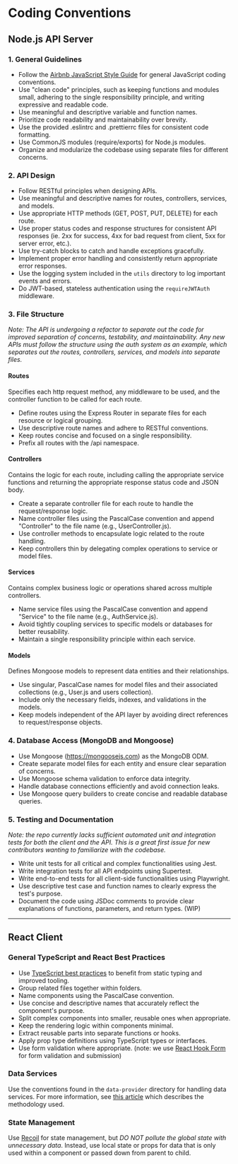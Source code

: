 # Coding Conventions

## Node.js API Server

### 1. General Guidelines

- Follow the [Airbnb JavaScript Style Guide](https://github.com/airbnb/javascript) for general JavaScript coding conventions.
- Use "clean code" principles, such as keeping functions and modules small, adhering to the single responsibility principle, and writing expressive and readable code.
- Use meaningful and descriptive variable and function names.
- Prioritize code readability and maintainability over brevity.
- Use the provided .eslintrc and .prettierrc files for consistent code formatting.
- Use CommonJS modules (require/exports) for Node.js modules.
- Organize and modularize the codebase using separate files for different concerns.   

### 2. API Design

- Follow RESTful principles when designing APIs.
- Use meaningful and descriptive names for routes, controllers, services, and models.
- Use appropriate HTTP methods (GET, POST, PUT, DELETE) for each route.
- Use proper status codes and response structures for consistent API responses (ie. 2xx for success, 4xx for bad request from client, 5xx for server error, etc.).
- Use try-catch blocks to catch and handle exceptions gracefully.
- Implement proper error handling and consistently return appropriate error responses.
- Use the logging system included in the `utils` directory to log important events and errors. 
- Do JWT-based, stateless authentication using the `requireJWTAuth` middleware.

### 3. File Structure

*Note: The API is undergoing a refactor to separate out the code for improved separation of concerns, testability, and maintainability. Any new APIs must follow the structure using the auth system as an example, which separates out the routes, controllers, services, and models into separate files.*

#### Routes

Specifies each http request method, any middleware to be used, and the controller function to be called for each route.

- Define routes using the Express Router in separate files for each resource or logical grouping.
- Use descriptive route names and adhere to RESTful conventions.
- Keep routes concise and focused on a single responsibility.
- Prefix all routes with the /api namespace.
  
#### Controllers

Contains the logic for each route, including calling the appropriate service functions and returning the appropriate response status code and JSON body.

- Create a separate controller file for each route to handle the request/response logic.
- Name controller files using the PascalCase convention and append "Controller" to the file name (e.g., UserController.js).
- Use controller methods to encapsulate logic related to the route handling.
- Keep controllers thin by delegating complex operations to service or model files.

#### Services

Contains complex business logic or operations shared across multiple controllers.

- Name service files using the PascalCase convention and append "Service" to the file name (e.g., AuthService.js).
- Avoid tightly coupling services to specific models or databases for better reusability.
- Maintain a single responsibility principle within each service.
  
#### Models

Defines Mongoose models to represent data entities and their relationships.

- Use singular, PascalCase names for model files and their associated collections (e.g., User.js and users collection).
- Include only the necessary fields, indexes, and validations in the models.
- Keep models independent of the API layer by avoiding direct references to request/response objects.

### 4. Database Access (MongoDB and Mongoose)

- Use Mongoose (https://mongoosejs.com) as the MongoDB ODM.
- Create separate model files for each entity and ensure clear separation of concerns.
- Use Mongoose schema validation to enforce data integrity.
- Handle database connections efficiently and avoid connection leaks.
- Use Mongoose query builders to create concise and readable database queries.

### 5. Testing and Documentation

*Note: the repo currently lacks sufficient automated unit and integration tests for both the client and the API. This is a great first issue for new contributors wanting to familiarize with the codebase.*

- Write unit tests for all critical and complex functionalities using Jest.
- Write integration tests for all API endpoints using Supertest.
- Write end-to-end tests for all client-side functionalities using Playwright.
- Use descriptive test case and function names to clearly express the test's purpose.
- Document the code using JSDoc comments to provide clear explanations of functions, parameters, and return types. (WIP)

---

## React Client

### General TypeScript and React Best Practices

- Use [TypeScript best practices](https://onesignal.com/blog/effective-typescript-for-react-applications/) to benefit from static typing and improved tooling.
- Group related files together within folders.
- Name components using the PascalCase convention.
- Use concise and descriptive names that accurately reflect the component's purpose.
- Split complex components into smaller, reusable ones when appropriate.
- Keep the rendering logic within components minimal.
- Extract reusable parts into separate functions or hooks.
- Apply prop type definitions using TypeScript types or interfaces.
- Use form validation where appropriate. (note: we use [React Hook Form](https://react-hook-form.com/) for form validation and submission)

### Data Services

Use the conventions found in the `data-provider` directory for handling data services. For more information, see [this article](https://www.danorlandoblog.com/building-data-services-for-librechat-with-react-query/) which describes the methodology used.

### State Management

Use [Recoil](https://recoiljs.org/) for state management, but *DO NOT pollute the global state with unnecessary data*. Instead, use local state or props for data that is only used within a component or passed down from parent to child.
